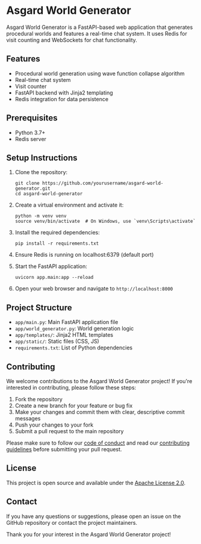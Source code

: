 # Asgard World Generator

Asgard World Generator is a FastAPI-based web application that generates procedural worlds and features a real-time chat system. It uses Redis for visit counting and WebSockets for chat functionality.

## Features

- Procedural world generation using wave function collapse algorithm
- Real-time chat system
- Visit counter
- FastAPI backend with Jinja2 templating
- Redis integration for data persistence

## Prerequisites

- Python 3.7+
- Redis server

## Setup Instructions

1. Clone the repository:
   ```
   git clone https://github.com/yourusername/asgard-world-generator.git
   cd asgard-world-generator
   ```

2. Create a virtual environment and activate it:
   ```
   python -m venv venv
   source venv/bin/activate  # On Windows, use `venv\Scripts\activate`
   ```

3. Install the required dependencies:
   ```
   pip install -r requirements.txt
   ```

4. Ensure Redis is running on localhost:6379 (default port)

5. Start the FastAPI application:
   ```
   uvicorn app.main:app --reload
   ```

6. Open your web browser and navigate to `http://localhost:8000`

## Project Structure

- `app/main.py`: Main FastAPI application file
- `app/world_generator.py`: World generation logic
- `app/templates/`: Jinja2 HTML templates
- `app/static/`: Static files (CSS, JS)
- `requirements.txt`: List of Python dependencies

## Contributing

We welcome contributions to the Asgard World Generator project! If you're interested in contributing, please follow these steps:

1. Fork the repository
2. Create a new branch for your feature or bug fix
3. Make your changes and commit them with clear, descriptive commit messages
4. Push your changes to your fork
5. Submit a pull request to the main repository

Please make sure to follow our [code of conduct](CODE_OF_CONDUCT.md) and read our [contributing guidelines](CONTRIBUTING.md) before submitting your pull request.

## License

This project is open source and available under the [Apache License 2.0](LICENSE).

## Contact

If you have any questions or suggestions, please open an issue on the GitHub repository or contact the project maintainers.

Thank you for your interest in the Asgard World Generator project!